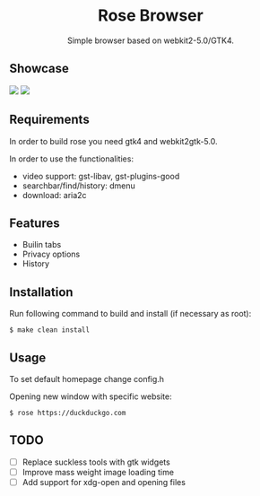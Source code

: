 <h1 align="center">Rose Browser</h1>
<p align="center">Simple browser based on webkit2-5.0/GTK4.</p>

## Showcase

<img src="https://github.com/mini-rose/rose/blob/master/.github/screenshots/homepage.png?raw=true">
<img src="https://github.com/mini-rose/rose/blob/master/.github/screenshots/youtube.png?raw=true">

## Requirements
In order to build rose you need gtk4 and webkit2gtk-5.0.

In order to use the functionalities:
  - video support: gst-libav, gst-plugins-good
  - searchbar/find/history: dmenu
  - download: aria2c

## Features
  - Builin tabs
  - Privacy options
  - History

## Installation

Run following command to build and install
(if necessary as root):

```$ make clean install```

## Usage

To set default homepage change config.h

Opening new window with specific website:

```$ rose https://duckduckgo.com```

## TODO
- [ ] Replace suckless tools with gtk widgets
- [ ] Improve mass weight image loading time
- [ ] Add support for xdg-open and opening files
